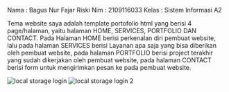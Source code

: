 Nama : Bagus Nur Fajar Riski
Nim :  2109116033
Kelas : Sistem Informasi A2

Tema website saya adalah template portofolio html yang berisi 4 page/halaman, yaitu halaman HOME, SERVICES, PORTFOLIO DAN CONTACT. Pada Halaman HOME berisi perkenalan diri pembuat website, lalu pada halaman SERVICES berisi Layanan apa saja yang bisa diberikan oleh pembuat website, pada halaman PORTFOLIO berisi project terakhir yang sudah dikerjakan oleh pembuat website, pada halaman CONTACT berisi form untuk mengirimkan pesan ke pada pembuat website.


![local storage login](https://user-images.githubusercontent.com/119683415/227744518-e694b5f4-0584-4e3f-8092-a7a6a80043f3.PNG)
![local storage login 2](https://user-images.githubusercontent.com/119683415/227744526-6d8c6c1d-06f2-4ec8-934f-c31157fb8936.PNG)
